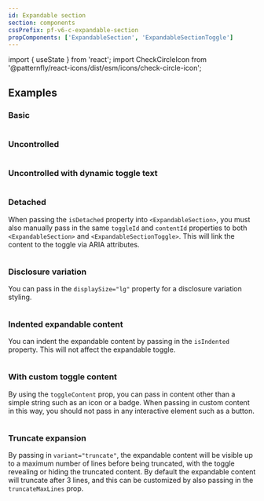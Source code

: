 ```yaml
---
id: Expandable section
section: components
cssPrefix: pf-v6-c-expandable-section
propComponents: ['ExpandableSection', 'ExpandableSectionToggle']
---
```


import { useState } from 'react';
import CheckCircleIcon from '@patternfly/react-icons/dist/esm/icons/check-circle-icon';

## Examples

### Basic

```ts file="ExpandableSectionBasic.tsx"

```

### Uncontrolled

```ts file="ExpandableSectionUncontrolled.tsx"

```

### Uncontrolled with dynamic toggle text

```ts file="ExpandableSectionUncontrolledDynamicToggleText.tsx"

```

### Detached

When passing the `isDetached` property into `<ExpandableSection>`, you must also manually pass in the same `toggleId` and `contentId` properties to both `<ExpandableSection>` and `<ExpandableSectionToggle>`. This will link the content to the toggle via ARIA attributes.

```ts file="ExpandableSectionDetached.tsx"

```

### Disclosure variation

You can pass in the `displaySize="lg"` property for a disclosure variation styling.

```ts file="ExpandableSectionDisclosure.tsx"

```

### Indented expandable content

You can indent the expandable content by passing in the `isIndented` property. This will not affect the expandable toggle.

```ts file="ExpandableSectionIndented.tsx"

```

### With custom toggle content

By using the `toggleContent` prop, you can pass in content other than a simple string such as an icon or a badge. When passing in custom content in this way, you should not pass in any interactive element such as a button.

```ts file="ExpandableSectionCustomToggle.tsx"

```

### Truncate expansion

By passing in `variant="truncate"`, the expandable content will be visible up to a maximum number of lines before being truncated, with the toggle revealing or hiding the truncated content. By default the expandable content will truncate after 3 lines, and this can be customized by also passing in the `truncateMaxLines` prop.

```ts file="ExpandableSectionTruncateExpansion.tsx"

```
